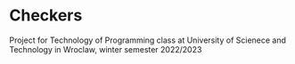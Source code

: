 # Checkers
Project for Technology of Programming class at University of Scienece and Technology in Wroclaw, winter semester 2022/2023
